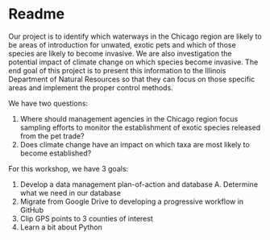 # Readme
Our project is to identify which waterways in the Chicago region are likely to be areas of introduction for unwated, exotic pets and which of those species are likely to become invasive.  We are also investigation the potential impact of climate change on which species become invasive.  The end goal of this project is to present this information to the Illinois Department of Natural Resources so that they can focus on those specific areas and implement the proper control methods. 

We have two questions:
  1. Where should management agencies in the Chicago region focus sampling efforts to monitor the establishment of exotic species released from the pet trade?
 2. Does climate change have an impact on which taxa are most likely to become established?
 
 For this workshop, we have 3 goals:
 1. Develop a data management plan-of-action and database
      A. Determine what we need in our database
 2. Migrate from Google Drive to developing a progressive workflow in GitHub
 3. Clip GPS points to 3 counties of interest
 4. Learn a bit about Python

